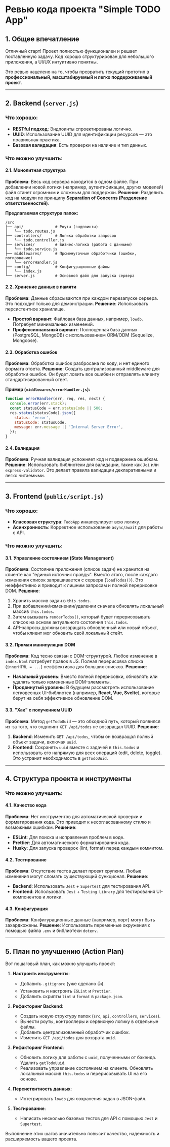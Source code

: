 # Ревью кода проекта "Simple TODO App"

## 1. Общее впечатление

Отличный старт! Проект полностью функционален и решает поставленную задачу. Код хорошо структурирован для небольшого приложения, а UI/UX интуитивно понятны.

Это ревью нацелено на то, чтобы превратить текущий прототип в **профессиональный, масштабируемый и легко поддерживаемый проект**.

---

## 2. Backend (`server.js`)

### Что хорошо:

- **RESTful подход**: Эндпоинты спроектированы логично.
- **UUID**: Использование UUID для идентификации ресурсов — это правильная практика.
- **Базовая валидация**: Есть проверки на наличие и тип данных.

### Что можно улучшить:

#### 2.1. Монолитная структура

**Проблема**: Весь код сервера находится в одном файле. При добавлении новой логики (например, аутентификации, других моделей) файл станет огромным и сложным для поддержки.
**Решение**: Разделить код на модули по принципу **Separation of Concerns (Разделение ответственностей)**.

**Предлагаемая структура папок:**

```
/src
├── api/              # Роуты (эндпоинты)
│   └── todo.routes.js
├── controllers/      # Логика обработки запросов
│   └── todo.controller.js
├── services/         # Бизнес-логика (работа с данными)
│   └── todo.service.js
├── middlewares/      # Промежуточные обработчики (ошибки, логирование)
│   └── errorHandler.js
├── config/           # Конфигурационные файлы
│   └── index.js
└── server.js         # Основной файл для запуска сервера
```

#### 2.2. Хранение данных в памяти

**Проблема**: Данные сбрасываются при каждом перезапуске сервера. Это подходит только для демонстрации.
**Решение**: Использовать персистентное хранилище.

- **Простой вариант**: Файловая база данных, например, `lowdb`. Потребует минимальных изменений.
- **Профессиональный вариант**: Полноценная база данных (PostgreSQL, MongoDB) с использованием ORM/ODM (Sequelize, Mongoose).

#### 2.3. Обработка ошибок

**Проблема**: Обработка ошибок разбросана по коду, и нет единого формата ответа.
**Решение**: Создать централизованный middleware для обработки ошибок. Он будет ловить все ошибки и отправлять клиенту стандартизированный ответ.

**Пример (`middlewares/errorHandler.js`):**

```javascript
function errorHandler(err, req, res, next) {
  console.error(err.stack);
  const statusCode = err.statusCode || 500;
  res.status(statusCode).json({
    status: 'error',
    statusCode: statusCode,
    message: err.message || 'Internal Server Error',
  });
}
```

#### 2.4. Валидация

**Проблема**: Ручная валидация усложняет код и подвержена ошибкам.
**Решение**: Использовать библиотеки для валидации, такие как `Joi` или `express-validator`. Это делает правила валидации декларативными и легко читаемыми.

---

## 3. Frontend (`public/script.js`)

### Что хорошо:

- **Классовая структура**: `TodoApp` инкапсулирует всю логику.
- **Асинхронность**: Корректное использование `async/await` для работы с API.

### Что можно улучшить:

#### 3.1. Управление состоянием (State Management)

**Проблема**: Состояние приложения (список задач) не хранится на клиенте как "единый источник правды". Вместо этого, после каждого изменения список запрашивается с сервера (`loadTodos()`). Это неэффективно и приводит к лишним запросам и полной перерисовке DOM.
**Решение**:

1.  Хранить массив задач в `this.todos`.
2.  При добавлении/изменении/удалении сначала обновлять локальный массив `this.todos`.
3.  Затем вызывать `renderTodos()`, который будет перерисовывать список на основе актуального состояния `this.todos`.
4.  API-запросы должны возвращать обновленный или новый объект, чтобы клиент мог обновить свой локальный стейт.

#### 3.2. Прямая манипуляция DOM

**Проблема**: Код тесно связан с DOM-структурой. Любое изменение в `index.html` потребует правок в JS. Полная перерисовка списка (`innerHTML = ...`) неэффективна для больших списков.
**Решение**:

- **Начальный уровень**: Вместо полной перерисовки, обновлять или удалять только измененные DOM-элементы.
- **Продвинутый уровень**: В будущем рассмотреть использование легковесных UI-библиотек (например, **React, Vue, Svelte**), которые берут на себя эффективное обновление DOM.

#### 3.3. "Хак" с получением UUID

**Проблема**: Метод `getTodoUuid` — это обходной путь, который появился из-за того, что эндпоинт `GET /api/todos` не возвращал UUID.
**Решение**:

1.  **Backend**: Изменить `GET /api/todos`, чтобы он возвращал полный объект задачи, включая `uuid`.
2.  **Frontend**: Сохранять `uuid` вместе с задачей в `this.todos` и использовать его напрямую для всех операций (edit, delete, toggle). Это устранит необходимость в `getTodoUuid`.

---

## 4. Структура проекта и инструменты

### Что можно улучшить:

#### 4.1. Качество кода

**Проблема**: Нет инструментов для автоматической проверки и форматирования кода. Это приводит к несогласованному стилю и возможным ошибкам.
**Решение**:

- **ESLint**: Для поиска и исправления проблем в коде.
- **Prettier**: Для автоматического форматирования кода.
- **Husky**: Для запуска проверок (lint, format) перед каждым коммитом.

#### 4.2. Тестирование

**Проблема**: Отсутствие тестов делает проект хрупким. Любые изменения могут сломать существующий функционал.
**Решение**:

- **Backend**: Использовать `Jest` + `Supertest` для тестирования API.
- **Frontend**: Использовать `Jest` + `Testing Library` для тестирования UI-компонентов и логики.

#### 4.3. Конфигурация

**Проблема**: Конфигурационные данные (например, порт) могут быть захардкожены.
**Решение**: Использовать переменные окружения с помощью файла `.env` и библиотеки `dotenv`.

---

## 5. План по улучшению (Action Plan)

Вот пошаговый план, как можно улучшить проект:

1.  **Настроить инструменты**:
    - Добавить `.gitignore` (уже сделано 👍).
    - Установить и настроить `ESLint` и `Prettier`.
    - Добавить скрипты `lint` и `format` в `package.json`.

2.  **Рефакторинг Backend**:
    - Создать новую структуру папок (`src`, `api`, `controllers`, `services`).
    - Вынести роуты, контроллеры и сервисную логику в отдельные файлы.
    - Добавить централизованный обработчик ошибок.
    - Изменить `GET /api/todos` для возврата `uuid`.

3.  **Рефакторинг Frontend**:
    - Обновить логику для работы с `uuid`, полученными от бэкенда. Удалить `getTodoUuid`.
    - Реализовать управление состоянием на клиенте. Обновлять локальный массив `this.todos` и перерисовывать UI на его основе.

4.  **Персистентность данных**:
    - Интегрировать `lowdb` для сохранения задач в JSON-файл.

5.  **Тестирование**:
    - Написать несколько базовых тестов для API с помощью `Jest` и `Supertest`.

Выполнение этих шагов значительно повысит качество, надежность и расширяемость вашего проекта.
